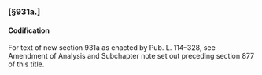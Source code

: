 ### [§931a.] ###

#### Codification ####

For text of new section 931a as enacted by Pub. L. 114–328, see Amendment of Analysis and Subchapter note set out preceding section 877 of this title.